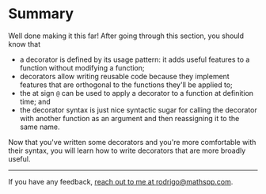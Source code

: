 # Summary

Well done making it this far!
After going through this section, you should know that

 - a decorator is defined by its usage pattern: it adds useful features to a function without modifying a function;
 - decorators allow writing reusable code because they implement features that are orthogonal to the functions they'll be applied to;
 - the at sign `@` can be used to apply a decorator to a function at definition time; and
 - the decorator syntax is just nice syntactic sugar for calling the decorator with another function as an argument and then reassigning it to the same name.

Now that you've written some decorators and you're more comfortable with their syntax, you will learn how to write decorators that are more broadly useful.

---

If you have any feedback, [reach out to me at rodrigo@mathspp.com](mailto:rodrigo@mathspp.com).
